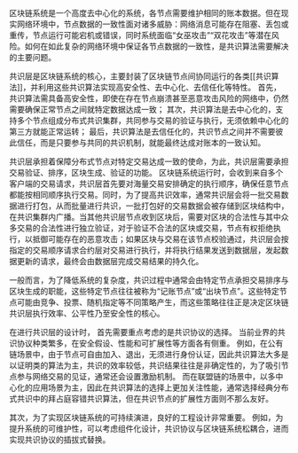 区块链系统是一个高度去中心化的系统，各节点需要维护相同的账本数据。但在现实网络环境中，节点数据的一致性面对诸多威胁：网络消息可能存在阻塞、丢包或重传，节点运行可能宕机或错误，同时系统面临“女巫攻击”“双花攻击”等潜在风险。如何在如此复杂的网络环境中保证各节点数据的一致性，是共识算法需要解决的主要问题。

共识层是区块链系统的核心，主要封装了区块链节点间协同运行的各类[[共识算法]]，并利用这些共识算法实现高安全性、去中心化、去信任化等特性。
首先，共识算法需具备高安全性，即使在存在节点崩溃甚至恶意攻击风险的网络中，仍然需要确保正常节点之间就特定数据达成一致；
其次，共识算法是去中心化的，支持多个节点组成分布式共识集群，共同参与交易的验证与执行，无须依赖中心化的第三方就能正常运转；
最后，共识算法是去信任化的，共识节点之间并不需要彼此信任，而是只要参与共同的共识机制，就能最终达成对账本的一致认知。

共识层承担着保障分布式节点对特定交易达成一致的使命，为此，共识层需要承担交易验证、排序，区块生成、验证的功能。
区块链系统运行时，会收到来自多个客户端的交易请求，共识层首先要对海量交易安排确定的执行顺序，确保任意节点都能按相同顺序执行交易。同时，为了提高共识效率，通常共识层会将一批交易数据进行打包，从而批量进行共识，一批打包好的交易数据会被存储到区块结构中，在共识集群内广播。当其他共识层节点收到区块后，需要对区块的合法性与其中众多交易的合法性进行独立验证，对于验证不合法的区块或交易，节点有权拒绝执行，以抵御可能存在的恶意攻击；如果区块与交易在该节点校验通过，共识层会按指定的交易顺序请求合约层对交易进行执行，并将执行结果发送到数据层，发起数据更新的请求，最终会由数据层完成交易结果的持久化。

一般而言，为了降低系统的复杂度，共识过程中通常会由特定节点承担交易排序与区块生成的职能，这些特定节点往往被称为“记账节点”或“出块节点”。这些特定节点可能由竞争、投票、随机指定等不同策略产生，而这些策略往往正是决定区块链共识层执行效率、公平性乃至安全性的核心。

在进行共识层的设计时，
首先需要重点考虑的是共识协议的选择。
当前业界的共识协议种类繁多，在安全假设、性能和可扩展性等方面各有侧重。
例如，在公有链场景中，由于节点可自由加入、退出，无须进行身份认证，因此共识算法大多是以证明类的算法为主，共识的效率较低，共识结果往往是非确定性的，为了吸引节点参与网络交易的见证，通常还会设置激励机制。
而在联盟链的场景中，以多中心化的应用场景为主，因此在共识算法的选择上更加关注性能，通常选择经典分布式共识中的拜占庭容错共识算法，但在共识节点的扩展性方面则不那么友好。

其次，为了实现区块链系统的可持续演进，良好的工程设计非常重要。
例如，为提升系统的可维护性，可以考虑组件化设计，共识协议与区块链系统松耦合，进而实现共识协议的插拔式替换。
